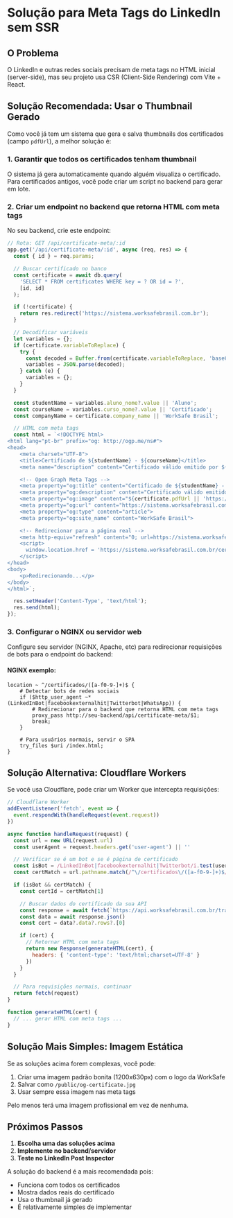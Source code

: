 # Solução para Meta Tags do LinkedIn sem SSR

## O Problema
O LinkedIn e outras redes sociais precisam de meta tags no HTML inicial (server-side), mas seu projeto usa CSR (Client-Side Rendering) com Vite + React.

## Solução Recomendada: Usar o Thumbnail Gerado

Como você já tem um sistema que gera e salva thumbnails dos certificados (campo `pdfUrl`), a melhor solução é:

### 1. Garantir que todos os certificados tenham thumbnail

O sistema já gera automaticamente quando alguém visualiza o certificado. Para certificados antigos, você pode criar um script no backend para gerar em lote.

### 2. Criar um endpoint no backend que retorna HTML com meta tags

No seu backend, crie este endpoint:

```javascript
// Rota: GET /api/certificate-meta/:id
app.get('/api/certificate-meta/:id', async (req, res) => {
  const { id } = req.params;

  // Buscar certificado no banco
  const certificate = await db.query(
    'SELECT * FROM certificates WHERE key = ? OR id = ?',
    [id, id]
  );

  if (!certificate) {
    return res.redirect('https://sistema.worksafebrasil.com.br');
  }

  // Decodificar variáveis
  let variables = {};
  if (certificate.variableToReplace) {
    try {
      const decoded = Buffer.from(certificate.variableToReplace, 'base64').toString();
      variables = JSON.parse(decoded);
    } catch (e) {
      variables = {};
    }
  }

  const studentName = variables.aluno_nome?.value || 'Aluno';
  const courseName = variables.curso_nome?.value || 'Certificado';
  const companyName = certificate.company_name || 'WorkSafe Brasil';

  // HTML com meta tags
  const html = `<!DOCTYPE html>
<html lang="pt-br" prefix="og: http://ogp.me/ns#">
<head>
    <meta charset="UTF-8">
    <title>Certificado de ${studentName} - ${courseName}</title>
    <meta name="description" content="Certificado válido emitido por ${companyName}">

    <!-- Open Graph Meta Tags -->
    <meta property="og:title" content="Certificado de ${studentName} - ${courseName}">
    <meta property="og:description" content="Certificado válido emitido por ${companyName} para o curso de ${courseName}">
    <meta property="og:image" content="${certificate.pdfUrl || 'https://sistema.worksafebrasil.com.br/og-image.jpg'}">
    <meta property="og:url" content="https://sistema.worksafebrasil.com.br/certificados/${id}">
    <meta property="og:type" content="article">
    <meta property="og:site_name" content="WorkSafe Brasil">

    <!-- Redirecionar para a página real -->
    <meta http-equiv="refresh" content="0; url=https://sistema.worksafebrasil.com.br/certificados/${id}">
    <script>
      window.location.href = 'https://sistema.worksafebrasil.com.br/certificados/${id}';
    </script>
</head>
<body>
    <p>Redirecionando...</p>
</body>
</html>`;

  res.setHeader('Content-Type', 'text/html');
  res.send(html);
});
```

### 3. Configurar o NGINX ou servidor web

Configure seu servidor (NGINX, Apache, etc) para redirecionar requisições de bots para o endpoint do backend:

#### NGINX exemplo:
```nginx
location ~ ^/certificados/([a-f0-9-]+)$ {
    # Detectar bots de redes sociais
    if ($http_user_agent ~* (LinkedInBot|facebookexternalhit|Twitterbot|WhatsApp)) {
        # Redirecionar para o backend que retorna HTML com meta tags
        proxy_pass http://seu-backend/api/certificate-meta/$1;
        break;
    }

    # Para usuários normais, servir o SPA
    try_files $uri /index.html;
}
```

## Solução Alternativa: Cloudflare Workers

Se você usa Cloudflare, pode criar um Worker que intercepta requisições:

```javascript
// Cloudflare Worker
addEventListener('fetch', event => {
  event.respondWith(handleRequest(event.request))
})

async function handleRequest(request) {
  const url = new URL(request.url)
  const userAgent = request.headers.get('user-agent') || ''

  // Verificar se é um bot e se é página de certificado
  const isBot = /LinkedInBot|facebookexternalhit|Twitterbot/i.test(userAgent)
  const certMatch = url.pathname.match(/^\/certificados\/([a-f0-9-]+)$/)

  if (isBot && certMatch) {
    const certId = certMatch[1]

    // Buscar dados do certificado da sua API
    const response = await fetch(`https://api.worksafebrasil.com.br/trainee-certificate/get-trainee-certificate/${certId}`)
    const data = await response.json()
    const cert = data?.data?.rows?.[0]

    if (cert) {
      // Retornar HTML com meta tags
      return new Response(generateHTML(cert), {
        headers: { 'content-type': 'text/html;charset=UTF-8' }
      })
    }
  }

  // Para requisições normais, continuar
  return fetch(request)
}

function generateHTML(cert) {
  // ... gerar HTML com meta tags ...
}
```

## Solução Mais Simples: Imagem Estática

Se as soluções acima forem complexas, você pode:

1. Criar uma imagem padrão bonita (1200x630px) com o logo da WorkSafe
2. Salvar como `/public/og-certificate.jpg`
3. Usar sempre essa imagem nas meta tags

Pelo menos terá uma imagem profissional em vez de nenhuma.

## Próximos Passos

1. **Escolha uma das soluções acima**
2. **Implemente no backend/servidor**
3. **Teste no LinkedIn Post Inspector**

A solução do backend é a mais recomendada pois:
- Funciona com todos os certificados
- Mostra dados reais do certificado
- Usa o thumbnail já gerado
- É relativamente simples de implementar